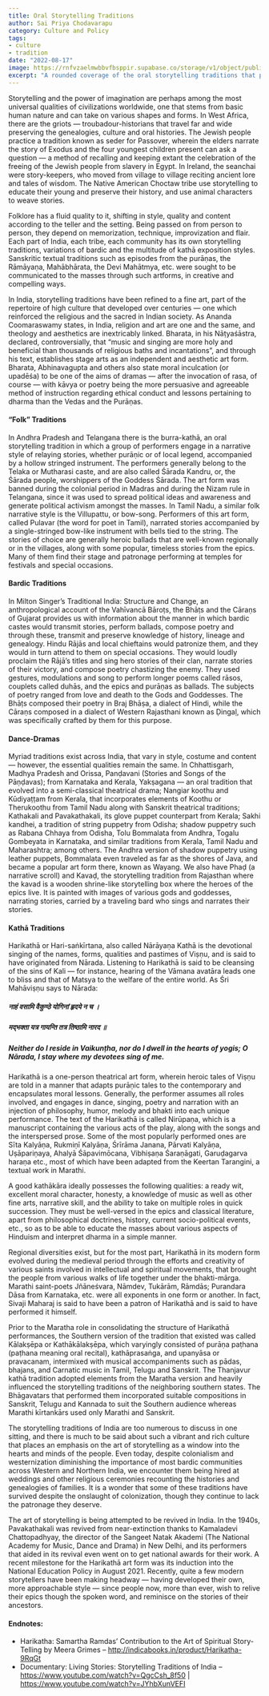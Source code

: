 ```yaml
---
title: Oral Storytelling Traditions
author: Sai Priya Chodavarapu
category: Culture and Policy
tags:
- culture
- tradition
date: "2022-08-17"
image: https://rnfvzaelmwbbvfbsppir.supabase.co/storage/v1/object/public/brhatwebsite/05dhiti/29.webp
excerpt: "A rounded coverage of the oral storytelling traditions that prevail among old cultures around the world, and especially in India."
---
```


Storytelling and the power of imagination are perhaps among the most universal qualities of civilizations worldwide, one that stems from basic human nature and can take on various shapes and forms. In West Africa, there are the griots — troubadour-historians that travel far and wide preserving the genealogies, culture and oral histories. The Jewish people practice a tradition known as seder for Passover, wherein the elders narrate the story of Exodus and the four youngest children present can ask a question — a method of recalling and keeping extant the celebration of the freeing of the Jewish people from slavery in Egypt. In Ireland, the seanchai were story-keepers, who moved from village to village reciting ancient lore and tales of wisdom. The Native American Choctaw tribe use storytelling to educate their young and preserve their history, and use animal characters to weave stories.

Folklore has a fluid quality to it, shifting in style, quality and content according to the teller and the setting. Being passed on from person to person, they depend on memorization, technique, improvization and flair. Each part of India, each tribe, each community has its own storytelling traditions, variations of bardic and the multitude of kathā exposition styles. Sanskritic textual traditions such as episodes from the purāṇas, the Rāmāyaṇa, Mahābhārata, the Devi Mahātmya, etc. were sought to be communicated to the masses through such artforms, in creative and compelling ways.

In India, storytelling traditions have been refined to a fine art, part of the repertoire of high culture that developed over centuries — one which reinforced the religious and the sacred in Indian society. As Ananda Coomaraswamy states, in India, religion and art are one and the same, and theology and aesthetics are inextricably linked. Bharata, in his Nāṭyaśāstra, declared, controversially, that “music and singing are more holy and beneficial than thousands of religious baths and incantations”, and through his text, establishes stage arts as an independent and aesthetic art form. Bharata, Abhinavagupta and others also state moral inculcation (or upadēśa) to be one of the aims of dramas — after the invocation of rasa, of course — with kāvya or poetry being the more persuasive and agreeable method of instruction regarding ethical conduct and lessons pertaining to dharma than the Vedas and the Purāṇas.

#### “Folk” Traditions
In Andhra Pradesh and Telangana there is the burra-kathā, an oral storytelling tradition in which a group of performers engage in a narrative style of relaying stories, whether purāṇic or of local legend, accompanied by a hollow stringed instrument. The performers generally belong to the Telaka or Mutharasi caste, and are also called Śārada Kandru, or, the Śārada people, worshippers of the Goddess Śārada. The art form was banned during the colonial period in Madras and during the Nizam rule in Telangana, since it was used to spread political ideas and awareness and generate political activism amongst the masses. In Tamil Nadu, a similar folk narrative style is the Villupattu, or bow-song. Performers of this art form, called Pulavar (the word for poet in Tamil), narrated stories accompanied by a single-stringed bow-like instrument with bells tied to the string. The stories of choice are generally heroic ballads that are well-known regionally or in the villages, along with some popular, timeless stories from the epics. Many of them find their stage and patronage performing at temples for festivals and special occasions.

#### Bardic Traditions
In Milton Singer’s Traditional India: Structure and Change, an anthropological account of the Vahīvancā Bāroṭs, the Bhāṭs and the Cāraṇs of Gujarat provides us with information about the manner in which bardic castes would transmit stories, perform ballads, compose poetry and through these, transmit and preserve knowledge of history, lineage and genealogy. Hindu Rājās and local chieftains would patronize them, and they would in turn attend to them on special occasions. They would loudly proclaim the Rājā’s titles and sing hero stories of their clan, narrate stories of their victory, and compose poetry chastizing the enemy. They used gestures, modulations and song to perform longer poems called rāsos, couplets called duhās, and the epics and purāṇas as ballads. The subjects of poetry ranged from love and death to the Gods and Goddesses. The Bhāṭs composed their poetry in Braj Bhāṣa, a dialect of Hindi, while the Cāraṇs composed in a dialect of Western Rajasthani known as Ḍingaḷ, which was specifically crafted by them for this purpose.

#### Dance-Dramas
Myriad traditions exist across India, that vary in style, costume and content — however, the essential qualities remain the same. In Chhattisgarh, Madhya Pradesh and Orissa, Panḍavani (Stories and Songs of the Pāṇḍavas); from Karnataka and Kerala, Yakṣagana — an oral tradition that evolved into a semi-classical theatrical drama; Nangiar koothu and Kūdiyaṭṭam from Kerala, that incorporates elements of Koothu or Therukoothu from Tamil Nadu along with Sanskrit theatrical traditions; Kathakali and Pavakathakali, its glove puppet counterpart from Kerala; Sakhi kandhei, a tradition of string puppetry from Odisha; shadow puppetry such as Rabana Chhaya from Odisha, Tolu Bommalata from Andhra, Togalu Gombeyata in Karnataka, and similar traditions from Kerala, Tamil Nadu and Maharashtra; among others. The Andhra version of shadow puppetry using leather puppets, Bommalata even traveled as far as the shores of Java, and became a popular art form there, known as Wayang. We also have Phaḍ (a narrative scroll) and Kavaḍ, the storytelling tradition from Rajasthan where the kavad is a wooden shrine-like storytelling box where the heroes of the epics live. It is painted with images of various gods and goddesses, narrating stories, carried by a traveling bard who sings and narrates their stories.

#### Kathā Traditions
Harikathā or Hari-saṅkīrtana, also called Nārāyaṇa Kathā is the devotional singing of the names, forms, qualities and pastimes of Viṣṇu, and is said to have originated from Nārada. Listening to Harikathā is said to be cleansing of the sins of Kali — for instance, hearing of the Vāmana avatāra leads one to bliss and that of Matsya to the welfare of the entire world. As Śri Mahāviṣṇu says to Nārada:

##### नाहं वसामि वैकुण्ठे योगिनां हृदये न च ।
##### मद्भक्ता यत्र गायन्ति तत्र तिष्ठामि नारद ॥
##### Neither do I reside in Vaikunṭha, nor do I dwell in the hearts of yogis; O Nārada, I stay where my devotees sing of me.

Harikathā is a one-person theatrical art form, wherein heroic tales of Viṣṇu are told in a manner that adapts purāṇic tales to the contemporary and encapsulates moral lessons. Generally, the performer assumes all roles involved, and engages in dance, singing, poetry and narration with an injection of philosophy, humor, melody and bhakti into each unique performance. The text of the Harikathā is called Nirūpaṇa, which is a manuscript containing the various acts of the play, along with the songs and the interspersed prose. Some of the most popularly performed ones are Sīta Kalyāṇa, Rukmiṇī Kalyāṇa, Śrīrāma Janana, Pārvati Kalyāṇa, Uṣāpariṇaya, Ahalyā Śāpavimōcana, Vibhiṣaṇa Śaraṇāgati, Garuḍagarva haraṇa etc., most of which have been adapted from the Keertan Tarangini, a textual work in Marathi.

A good kathākāra ideally possesses the following qualities: a ready wit, excellent moral character, honesty, a knowledge of music as well as other fine arts, narrative skill, and the ability to take on multiple roles in quick succession. They must be well-versed in the epics and classical literature, apart from philosophical doctrines, history, current socio-political events, etc., so as to be able to educate the masses about various aspects of Hinduism and interpret dharma in a simple manner.

Regional diversities exist, but for the most part, Harikathā in its modern form evolved during the medieval period through the efforts and creativity of various saints involved in intellectual and spiritual movements, that brought the people from various walks of life together under the bhakti-mārga. Marathi saint-poets Jñāneśvara, Nāmdev, Tukārām, Rāmdās; Purandara Dāsa from Karnataka, etc. were all exponents in one form or another. In fact, Sivaji Maharaj is said to have been a patron of Harikathā and is said to have performed it himself.

Prior to the Maratha role in consolidating the structure of Harikathā performances, the Southern version of the tradition that existed was called Kālakṣēpa or Kathākālakṣēpa, which varyingly consisted of purāṇa paṭhana (paṭhana meaning oral recital), kathāprasaṅga, and upanyāsa or pravacanam, intermixed with musical accompaniments such as pādas, bhajans, and Carnatic music in Tamil, Telugu and Sanskrit. The Thanjavur kathā tradition adopted elements from the Maratha version and heavily influenced the storytelling traditions of the neighboring southern states. The Bhāgavatars that performed them incorporated suitable compositions in Sanskrit, Telugu and Kannada to suit the Southern audience whereas Marathi kīrtankārs used only Marathi and Sanskrit.

The storytelling traditions of India are too numerous to discuss in one sitting, and there is much to be said about such a vibrant and rich culture that places an emphasis on the art of storytelling as a window into the hearts and minds of the people. Even today, despite colonialism and westernization diminishing the importance of most bardic communities across Western and Northern India, we encounter them being hired at weddings and other religious ceremonies recounting the histories and genealogies of families. It is a wonder that some of these traditions have survived despite the onslaught of colonization, though they continue to lack the patronage they deserve.

The art of storytelling is being attempted to be revived in India. In the 1940s, Pavakathakali was revived from near-extinction thanks to Kamaladevi Chattopadhyay, the director of the Sangeet Natak Akademi (The National Academy for Music, Dance and Drama) in New Delhi, and its performers that aided in its revival even went on to get national awards for their work. A recent milestone for the Harikathā art form was its induction into the National Education Policy in August 2021. Recently, quite a few modern storytellers have been making headway — having developed their own, more approachable style — since people now, more than ever, wish to relive their epics though the spoken word, and reminisce on the stories of their ancestors.

#### Endnotes:
- Harikatha: Samartha Ramdas’ Contribution to the Art of Spiritual Story-Telling by Meera Grimes – http://indicabooks.in/product/Harikatha-9RqGt
- Documentary: Living Stories: Storytelling Traditions of India – https://www.youtube.com/watch?v=QgcCsh_8f50 | https://www.youtube.com/watch?v=JYhbXunVEFI